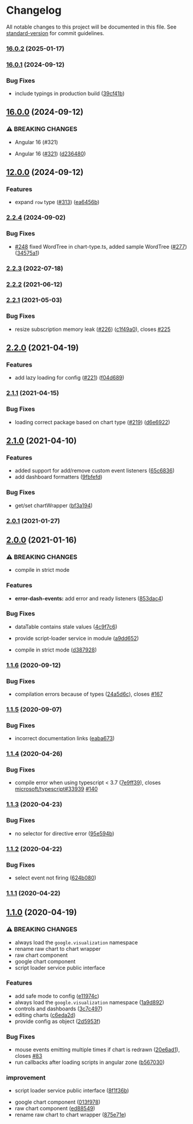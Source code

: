 # Changelog

All notable changes to this project will be documented in this file. See [standard-version](https://github.com/conventional-changelog/standard-version) for commit guidelines.

### [16.0.2](https://github.com/FERNman/angular-google-charts/compare/v16.0.1...v16.0.2) (2025-01-17)

### [16.0.1](https://github.com/FERNman/angular-google-charts/compare/v16.0.0...v16.0.1) (2024-09-12)

### Bug Fixes

- include typings in production build ([39cf41b](https://github.com/FERNman/angular-google-charts/commit/39cf41bb5ed4b0c57bbbc77d315fee8ddf8338b2))

## [16.0.0](https://github.com/FERNman/angular-google-charts/compare/v12.0.0...v16.0.0) (2024-09-12)

### ⚠ BREAKING CHANGES

- Angular 16 (#321)

- Angular 16 ([#321](https://github.com/FERNman/angular-google-charts/issues/321)) ([d236480](https://github.com/FERNman/angular-google-charts/commit/d236480e92f1436b5539a4e8b67a86f2d1f183d3))

## [12.0.0](https://github.com/FERNman/angular-google-charts/compare/v2.2.4...v12.0.0) (2024-09-12)

### Features

- expand `row` type ([#313](https://github.com/FERNman/angular-google-charts/issues/313)) ([ea6456b](https://github.com/FERNman/angular-google-charts/commit/ea6456b0747a3e17e364faa04a06492af0a1ce59))

### [2.2.4](https://github.com/FERNman/angular-google-charts/compare/v2.2.3...v2.2.4) (2024-09-02)

### Bug Fixes

- [#248](https://github.com/FERNman/angular-google-charts/issues/248) fixed WordTree in chart-type.ts, added sample WordTree ([#277](https://github.com/FERNman/angular-google-charts/issues/277)) ([34575a1](https://github.com/FERNman/angular-google-charts/commit/34575a1f757cc451a0f055280172c5686610c816))

### [2.2.3](https://github.com/FERNman/angular-google-charts/compare/v2.2.2...v2.2.3) (2022-07-18)

### [2.2.2](https://github.com/FERNman/angular-google-charts/compare/v2.2.1...v2.2.2) (2021-06-12)

### [2.2.1](https://github.com/FERNman/angular-google-charts/compare/v2.2.0...v2.2.1) (2021-05-03)

### Bug Fixes

- resize subscription memory leak ([#226](https://github.com/FERNman/angular-google-charts/issues/226)) ([c1f49a0](https://github.com/FERNman/angular-google-charts/commit/c1f49a05a6351ba9f5ef949baf47fa6cad191be4)), closes [#225](https://github.com/FERNman/angular-google-charts/issues/225)

## [2.2.0](https://github.com/FERNman/angular-google-charts/compare/v2.1.1...v2.2.0) (2021-04-19)

### Features

- add lazy loading for config ([#221](https://github.com/FERNman/angular-google-charts/issues/221)) ([f04d689](https://github.com/FERNman/angular-google-charts/commit/f04d689ac2a496b85ae51fa982f070edcb3dbe0c))

### [2.1.1](https://github.com/FERNman/angular-google-charts/compare/v2.1.0...v2.1.1) (2021-04-15)

### Bug Fixes

- loading correct package based on chart type ([#219](https://github.com/FERNman/angular-google-charts/issues/219)) ([d6e6922](https://github.com/FERNman/angular-google-charts/commit/d6e69226f80af3f7cd78cd925c562a99120f4ca5))

## [2.1.0](https://github.com/FERNman/angular-google-charts/compare/v2.0.1...v2.1.0) (2021-04-10)

### Features

- added support for add/remove custom event listeners ([65c6836](https://github.com/FERNman/angular-google-charts/commit/65c6836ce85f8db9be1f213491ea3a1c646bcaf9))
- add dashboard formatters ([9fbfefd](https://github.com/FERNman/angular-google-charts/commit/9fbfefd870f3e4b685433034e8ceed4f6ef9a3be))

### Bug Fixes

- get/set chartWrapper ([bf3a194](https://github.com/FERNman/angular-google-charts/commit/bf3a194e49a55fbbda2bef188e5bc02df44e89eb))

### [2.0.1](https://github.com/FERNman/angular-google-charts/compare/v2.0.0...v2.0.1) (2021-01-27)

## [2.0.0](https://github.com/FERNman/angular-google-charts/compare/v1.1.6...v2.0.0) (2021-01-16)

### ⚠ BREAKING CHANGES

- compile in strict mode

### Features

- **error-dash-events:** add error and ready listeners ([853dac4](https://github.com/FERNman/angular-google-charts/commit/853dac4c81408bcdb46819b5522196cf36f09755))

### Bug Fixes

- dataTable contains stale values ([4c9f7c6](https://github.com/FERNman/angular-google-charts/commit/4c9f7c69e7f4c7fd829b54687590d7858eb913d0))
- provide script-loader service in module ([a9dd652](https://github.com/FERNman/angular-google-charts/commit/a9dd65215b1f3e0eb2cf4d10350747cd84412a40))

- compile in strict mode ([d387928](https://github.com/FERNman/angular-google-charts/commit/d38792859231cabf4cf16d62da669fea5dbe7e32))

### [1.1.6](https://github.com/FERNman/angular-google-charts/compare/v1.1.5...v1.1.6) (2020-09-12)

### Bug Fixes

- compilation errors because of types ([24a5d6c](https://github.com/FERNman/angular-google-charts/commit/24a5d6c0b8c8e6e403e2ac4b9e0ab39196e76641)), closes [#167](https://github.com/FERNman/angular-google-charts/issues/167)

### [1.1.5](https://github.com/FERNman/angular-google-charts/compare/v1.1.4...v1.1.5) (2020-09-07)

### Bug Fixes

- incorrect documentation links ([eaba673](https://github.com/FERNman/angular-google-charts/commit/eaba67300582e8a49a03fcf698f5233d18271891))

### [1.1.4](https://github.com/FERNman/angular-google-charts/compare/v1.1.3...v1.1.4) (2020-04-26)

### Bug Fixes

- compile error when using typescript < 3.7 ([7e9ff39](https://github.com/FERNman/angular-google-charts/commit/7e9ff396ce7a92e4d23d6737f43f6fc050b07cd5)), closes [microsoft/typescript#33939](https://github.com/microsoft/typescript/issues/33939) [#140](https://github.com/FERNman/angular-google-charts/issues/140)

### [1.1.3](https://github.com/FERNman/angular-google-charts/compare/v1.1.2...v1.1.3) (2020-04-23)

### Bug Fixes

- no selector for directive error ([95e594b](https://github.com/FERNman/angular-google-charts/commit/95e594b38256ff88dd5d18313d3f478f4afdb8a5))

### [1.1.2](https://github.com/FERNman/angular-google-charts/compare/v1.1.1...v1.1.2) (2020-04-22)

### Bug Fixes

- select event not firing ([624b080](https://github.com/FERNman/angular-google-charts/commit/624b080d443e696b38c222b07f540bc52b8993bb))

### [1.1.1](https://github.com/FERNman/angular-google-charts/compare/v1.1.0...v1.1.1) (2020-04-22)

## [1.1.0](https://github.com/FERNman/angular-google-charts/compare/v0.1.6...v1.1.0) (2020-04-19)

### ⚠ BREAKING CHANGES

- always load the `google.visualization` namespace
- rename raw chart to chart wrapper
- raw chart component
- google chart component
- script loader service public interface

### Features

- add safe mode to config ([e11974c](https://github.com/FERNman/angular-google-charts/commit/e11974c9ae8a851329d99b00251051cb3f29059b))
- always load the `google.visualization` namespace ([1a9d892](https://github.com/FERNman/angular-google-charts/commit/1a9d892ff721693d6636b24670f325b91a533c05))
- controls and dashboards ([3c7c497](https://github.com/FERNman/angular-google-charts/commit/3c7c497edcfd9d11db61eafd1ed251349b6fa55f))
- editing charts ([c6eda2d](https://github.com/FERNman/angular-google-charts/commit/c6eda2db8b270f7289c911a789ba65aac1cb0d4e))
- provide config as object ([2d5953f](https://github.com/FERNman/angular-google-charts/commit/2d5953fb62401890e81d6d6cc170eb05ac797597))

### Bug Fixes

- mouse events emitting multiple times if chart is redrawn ([20e6ad1](https://github.com/FERNman/angular-google-charts/commit/20e6ad1e27018ad5c300b23c4a374c2d43b02466)), closes [#83](https://github.com/FERNman/angular-google-charts/issues/83)
- run callbacks after loading scripts in angular zone ([b567030](https://github.com/FERNman/angular-google-charts/commit/b567030fa7821549eef4ecde135c5431755a5271))

### improvement

- script loader service public interface ([8f1f36b](https://github.com/FERNman/angular-google-charts/commit/8f1f36b0254d6444cf5bc9da556176bac85713f3))

* google chart component ([013f978](https://github.com/FERNman/angular-google-charts/commit/013f978dae88cceb963983ae353574344c41726d))
* raw chart component ([ed88549](https://github.com/FERNman/angular-google-charts/commit/ed885493882d9c7266c28a44416cb406eccdafed))
* rename raw chart to chart wrapper ([875e71e](https://github.com/FERNman/angular-google-charts/commit/875e71e6eacaf119314d2b3e4d32d64cca35665d))
